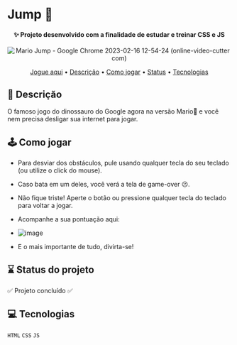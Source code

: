 # Jump 🦘
<h4 align="center">✨ Projeto desenvolvido com a finalidade de estudar e treinar CSS e JS</h4>

<div align="center">
 
 ![Mario Jump - Google Chrome 2023-02-16 12-54-24 (online-video-cutter com)](https://user-images.githubusercontent.com/73961301/219424102-50ff9ef6-3f25-487d-8d35-0c77086fa863.gif)

</div>

<p align="center">
 <a href="https://julliaw.github.io/jump/">Jogue aqui</a> •
 <a href="#objetivos">Descrição</a> •
 <a href="#jogar">Como jogar</a> • 
 <a href="#status">Status</a> • 
 <a href="#tec">Tecnologias</a>
</p>

<h2 id="objetivos">📜 Descrição</h2>

O famoso jogo do dinossauro do Google agora na versão Mario🍄 e você nem precisa desligar sua internet para jogar.

<h2 id="jogar">🕹️ Como jogar</h2>

* Para desviar dos obstáculos, pule usando qualquer tecla do seu teclado (ou utilize o click do mouse).

* Caso bata em um deles, você verá a tela de game-over ☹️.

* Não fique triste! Aperte o botão ou pressione qualquer tecla do teclado para voltar a jogar.

* Acompanhe a sua pontuação aqui:  
* ![image](https://user-images.githubusercontent.com/73961301/219429024-a4814fa2-1780-4ade-a453-d40bebc1214d.png)

* E o mais importante de tudo, divirta-se!

<h2 id="status">⌛ Status do projeto</h2>

:white_check_mark: Projeto concluído :white_check_mark:

<h2 id="tec">💻 Tecnologias</h2>

``HTML``
``CSS``
``JS``
